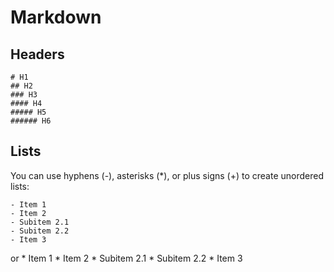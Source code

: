 # Markdown
## Headers
    # H1
    ## H2
    ### H3
    #### H4
    ##### H5
    ###### H6
## Lists
You can use hyphens (-), asterisks (*), or plus signs (+) to create unordered lists:

    - Item 1
    - Item 2
    - Subitem 2.1
    - Subitem 2.2
    - Item 3
or
    * Item 1
    * Item 2
    * Subitem 2.1
    * Subitem 2.2
    * Item 3

